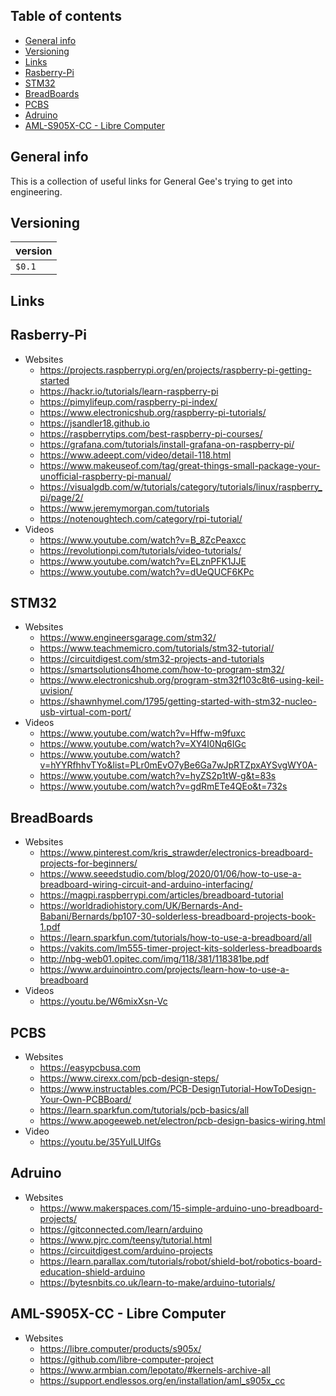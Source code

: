 ## Table of contents
* [General info](#general-info)
* [Versioning](#technologies)
* [Links](#links)
* [Rasberry-Pi](#rasberry-pi)
* [STM32](#stm32)
* [BreadBoards](#breadBoards)
* [PCBS](#pcbs)
* [Adruino](#adruino )
* [AML-S905X-CC - Libre Computer](#AML-S905X-CC)


## General info
This is a collection of useful links for General Gee's trying to get into engineering.

## Versioning 
| version |
| :--- | 
| `$0.1` |

## Links
## Rasberry-Pi

* Websites
  * https://projects.raspberrypi.org/en/projects/raspberry-pi-getting-started		
  * https://hackr.io/tutorials/learn-raspberry-pi		
  * https://pimylifeup.com/raspberry-pi-index/		
  * https://www.electronicshub.org/raspberry-pi-tutorials/		
  * https://jsandler18.github.io		
  * https://raspberrytips.com/best-raspberry-pi-courses/		
  * https://grafana.com/tutorials/install-grafana-on-raspberry-pi/		
  * https://www.adeept.com/video/detail-118.html		
  * https://www.makeuseof.com/tag/great-things-small-package-your-unofficial-raspberry-pi-manual/		
  * https://visualgdb.com/w/tutorials/category/tutorials/linux/raspberry_pi/page/2/		
  * https://www.jeremymorgan.com/tutorials		
  * https://notenoughtech.com/category/rpi-tutorial/
* Videos
  * https://www.youtube.com/watch?v=B_8ZcPeaxcc		
  * https://revolutionpi.com/tutorials/video-tutorials/		
  * https://www.youtube.com/watch?v=ELznPFK1JJE		
  * https://www.youtube.com/watch?v=dUeQUCF6KPc

## STM32

* Websites
  * https://www.engineersgarage.com/stm32/		
  * https://www.teachmemicro.com/tutorials/stm32-tutorial/		
  * https://circuitdigest.com/stm32-projects-and-tutorials		
  * https://smartsolutions4home.com/how-to-program-stm32/		
  * https://www.electronicshub.org/program-stm32f103c8t6-using-keil-uvision/		
  * https://shawnhymel.com/1795/getting-started-with-stm32-nucleo-usb-virtual-com-port/		
* Videos
  * https://www.youtube.com/watch?v=Hffw-m9fuxc		
  * https://www.youtube.com/watch?v=XY4I0Nq6IGc		
  * https://www.youtube.com/watch?v=hYYRfhhvTYo&list=PLr0mEvO7yBe6Ga7wJpRTZpxAYSvgWY0A-		
  * https://www.youtube.com/watch?v=hyZS2p1tW-g&t=83s		
  * https://www.youtube.com/watch?v=gdRmETe4QEo&t=732s		
 
## BreadBoards

* Websites
  * https://www.pinterest.com/kris_strawder/electronics-breadboard-projects-for-beginners/	
  * https://www.seeedstudio.com/blog/2020/01/06/how-to-use-a-breadboard-wiring-circuit-and-arduino-interfacing/	
  * https://magpi.raspberrypi.com/articles/breadboard-tutorial	
  * https://worldradiohistory.com/UK/Bernards-And-Babani/Bernards/bp107-30-solderless-breadboard-projects-book-1.pdf	
  * https://learn.sparkfun.com/tutorials/how-to-use-a-breadboard/all	
  * https://vakits.com/lm555-timer-project-kits-solderless-breadboards	
  * http://nbg-web01.opitec.com/img/118/381/118381be.pdf	
  * https://www.arduinointro.com/projects/learn-how-to-use-a-breadboard	
* Videos
  * https://youtu.be/W6mixXsn-Vc

## PCBS

* Websites
  * https://easypcbusa.com
  * https://www.cirexx.com/pcb-design-steps/
  * https://www.instructables.com/PCB-DesignTutorial-HowToDesign-Your-Own-PCBBoard/
  * https://learn.sparkfun.com/tutorials/pcb-basics/all
  * https://www.apogeeweb.net/electron/pcb-design-basics-wiring.html
* Video
  * https://youtu.be/35YuILUlfGs

## Adruino 
* Websites
  * https://www.makerspaces.com/15-simple-arduino-uno-breadboard-projects/
  * https://gitconnected.com/learn/arduino
  * https://www.pjrc.com/teensy/tutorial.html
  * https://circuitdigest.com/arduino-projects
  * https://learn.parallax.com/tutorials/robot/shield-bot/robotics-board-education-shield-arduino
  * https://bytesnbits.co.uk/learn-to-make/arduino-tutorials/
  
## AML-S905X-CC - Libre Computer 
* Websites
  * https://libre.computer/products/s905x/
  * https://github.com/libre-computer-project
  * https://www.armbian.com/lepotato/#kernels-archive-all
  * https://support.endlessos.org/en/installation/aml_s905x_cc
  
